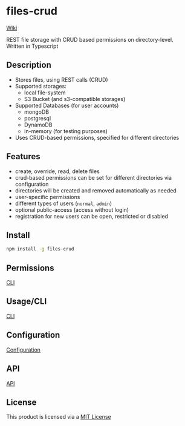 # files-crud

[Wiki](wiki)

REST file storage with CRUD based permissions on directory-level. \
Written in Typescript

## Description
* Stores files, using REST calls (CRUD)
* Supported storages:
  * local file-system
  * S3 Bucket (and s3-compatible storages)
* Supported Databases (for user accounts)
  * mongoDB
  * postgresql
  * DynamoDB
  * in-memory (for testing purposes)
* Uses CRUD-based permissions, specified for different directories

## Features
* create, override, read, delete files
* crud-based permissions can be set for different directories via configuration
* directories will be created and removed automatically as needed
* user-specific permissions
* different types of users (`normal`, `admin`)
* optional public-access (access without login)
* registration for new users can be open, restricted or disabled

## Install
```bash
npm install -g files-crud
```

## Permissions
[CLI](wiki/Permissions)

## Usage/CLI
[CLI](wiki/CLI)

## Configuration
[Configuration](wiki/Configuration)

## API
[API](wiki/API)


## License
This product is licensed via a [MIT License](../blob/main/LICENSE.md)
